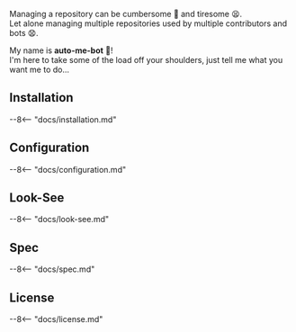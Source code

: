 Managing a repository can be cumbersome :construction_worker: and tiresome :tired_face:.</br>
Let alone managing multiple repositories used by multiple contributors and bots :anguished:.</br>

My name is **auto-me-bot** :robot:!</br>
I'm here to take some of the load off your shoulders, just tell me what you want me to do...</br>

## Installation

--8<-- "docs/installation.md"

## Configuration

--8<-- "docs/configuration.md"

## Look-See

--8<-- "docs/look-see.md"

## Spec

--8<-- "docs/spec.md"

## License

--8<-- "docs/license.md"
